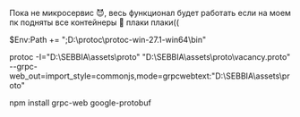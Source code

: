 Пока не микросервис 😈, весь функционал будет работать если на моем пк подняты все контейнеры 👿 плаки плаки((


$Env:Path += ";D:\protoc\protoc-win-27.1-win64\bin"   

protoc -I="D:\SEBBIA\assets\proto" "D:\SEBBIA\assets\proto\vacancy.proto" --grpc-web_out=import_style=commonjs,mode=grpcwebtext:"D:\SEBBIA\assets\proto"

npm install grpc-web google-protobuf


